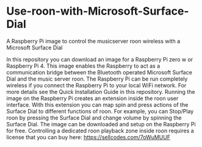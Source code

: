 # Use-roon-with-Microsoft-Surface-Dial
A Raspberry Pi image to control the musicserver roon wireless with a Microsoft Surface Dial

In this repository you can download an image for a Raspberry Pi zero w or Raspberry Pi 4. This image enables the Raspberry to act as a communication bridge between the Bluetooth operated Microsoft Surface Dial and the music server roon.
The Raspberry Pi can be run completely wireless if you connect the Raspberry Pi to your local WiFi network. For more details see the Quick Installation Guide in this repository.
Running the image on the Raspberry Pi creates an extension inside the roon user interface. With this extension you can map spin and press actions of the Surface Dial to different functions of roon. For example, you can Stop/Play roon by pressing the Surface Dial and change volume by spinning the Surface Dial.
The image can be downloaded and setup on the Raspberry Pi for free. Controlling a dedicated roon playback zone inside roon requires a license that you can buy here: https://sellcodes.com/7oWuMUUF
